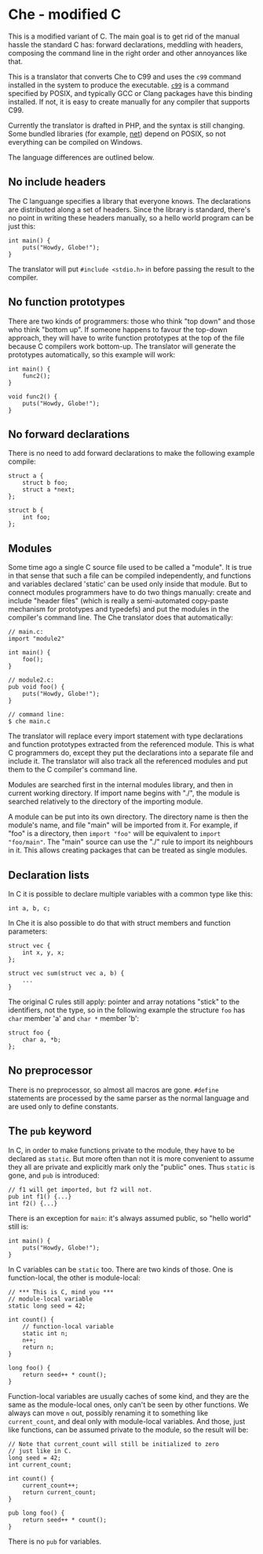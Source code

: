 # Che - modified C

This is a modified variant of C. The main goal is to get rid of the
manual hassle the standard C has: forward declarations, meddling with
headers, composing the command line in the right order and other
annoyances like that.

This is a translator that converts Che to C99 and uses the `c99`
command installed in the system to produce the executable.
[`c99`](http://pubs.opengroup.org/onlinepubs/9699919799//utilities/c99.html)
is a command specified by POSIX, and typically GCC or Clang packages
have this binding installed. If not, it is easy to create manually for
any compiler that supports C99.

Currently the translator is drafted in PHP, and the syntax is still
changing. Some bundled libraries (for example, [net](lib/net.c)) depend
on POSIX, so not everything can be compiled on Windows.

The language differences are outlined below.


## No include headers

The C languange specifies a library that everyone knows. The
declarations are distributed along a set of headers. Since the library
is standard, there's no point in writing these headers manually, so a
hello world program can be just this:

	int main() {
		puts("Howdy, Globe!");
	}

The translator will put `#include <stdio.h>` in before passing
the result to the compiler.


## No function prototypes

There are two kinds of programmers: those who think "top down" and
those who think "bottom up". If someone happens to favour the top-down
approach, they will have to write function prototypes at the top of the
file because C compilers work bottom-up. The translator will generate
the prototypes automatically, so this example will work:

	int main() {
		func2();
	}

	void func2() {
		puts("Howdy, Globe!");
	}


## No forward declarations

There is no need to add forward declarations to make the following
example compile:

	struct a {
		struct b foo;
		struct a *next;
	};

	struct b {
		int foo;
	};


## Modules

Some time ago a single C source file used to be called a "module". It
is true in that sense that such a file can be compiled independently,
and functions and variables declared 'static' can be used only inside
that module. But to connect modules programmers have to do two things
manually: create and include "header files" (which is really a
semi-automated copy-paste mechanism for prototypes and typedefs) and
put the modules in the compiler's command line. The Che translator does
that automatically:

	// main.c:
	import "module2"

	int main() {
		foo();
	}

	// module2.c:
	pub void foo() {
		puts("Howdy, Globe!");
	}

	// command line:
	$ che main.c

The translator will replace every import statement with type
declarations and function prototypes extracted from the referenced
module. This is what C programmers do, except they put the declarations
into a separate file and include it. The translator will also track all
the referenced modules and put them to the C compiler's command line.

Modules are searched first in the internal modules library, and then in
current working directory. If import name begins with "./", the module
is searched relatively to the directory of the importing module.

A module can be put into its own directory. The directory name is then
the module's name, and file "main" will be imported from it. For
example, if "foo" is a directory, then `import "foo"` will be
equivalent to `import "foo/main"`. The "main" source can use the "./"
rule to import its neighbours in it. This allows creating packages that
can be treated as single modules.


## Declaration lists

In C it is possible to declare multiple variables with a common type
like this:

	int a, b, c;

In Che it is also possible to do that with struct members and function
parameters:

	struct vec {
		int x, y, x;
	};

	struct vec sum(struct vec a, b) {
		...
	}

The original C rules still apply: pointer and array notations "stick"
to the identifiers, not the type, so in the following example the
structure `foo` has `char` member 'a' and `char *` member 'b':

	struct foo {
		char a, *b;
	};


## No preprocessor

There is no preprocessor, so almost all macros are gone. `#define`
statements are processed by the same parser as the normal language and
are used only to define constants.


## The `pub` keyword

In C, in order to make functions private to the module, they have to be
declared as `static`. But more often than not it is more convenient to
assume they all are private and explicitly mark only the "public" ones.
Thus `static` is gone, and `pub` is introduced:

	// f1 will get imported, but f2 will not.
	pub int f1() {...}
	int f2() {...}

There is an exception for `main`: it's always assumed public, so "hello
world" still is:

	int main() {
		puts("Howdy, Globe!");
	}

In C variables can be `static` too. There are two kinds of those. One is
function-local, the other is module-local:

	// *** This is C, mind you ***
	// module-local variable
	static long seed = 42;

	int count() {
		// function-local variable
		static int n;
		n++;
		return n;
	}

	long foo() {
		return seed++ * count();
	}

Function-local variables are usually caches of some kind, and they are
the same as the module-local ones, only can't be seen by other
functions. We always can move `n` out, possibly renaming it to
something like `current_count`, and deal only with module-local
variables. And those, just like functions, can be assumed private to
the module, so the result will be:

	// Note that current_count will still be initialized to zero
	// just like in C.
	long seed = 42;
	int current_count;

	int count() {
		current_count++;
		return current_count;
	}

	pub long foo() {
		return seed++ * count();
	}

There is no `pub` for variables.
